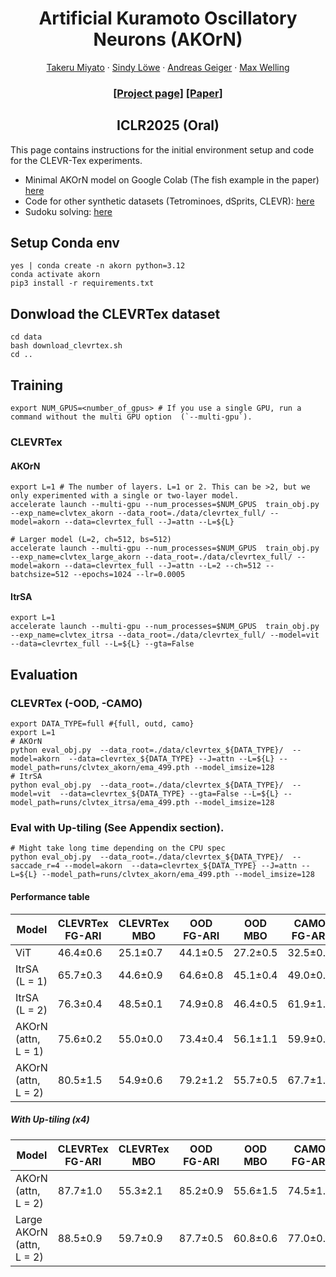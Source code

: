 <h1 align="center">Artificial Kuramoto Oscillatory Neurons (AKOrN) </h1> 
<p align="center">
  <a href="https://takerum.github.io/">Takeru Miyato</a>
  ·
  <a href="https://sindylowe.com/">Sindy Löwe</a>
  ·
  <a href="https://www.cvlibs.net/">Andreas Geiger</a>
   ·
  <a href="https://staff.fnwi.uva.nl/m.welling/">Max Welling</a>
</p>
  <h3 align="center"> <a href="https://takerum.github.io/akorn_project_page/">[Project page]</a> <a href="https://arxiv.org/abs/2410.13821">[Paper]</a>  </h3>
  <h2 align="center"> ICLR2025 (Oral)</h3>

This page contains instructions for the initial environment setup and code for the CLEVR-Tex experiments.
- Minimal AKOrN model on Google Colab (The fish example in the paper) [here](https://colab.research.google.com/drive/1n8x2uskNxRIqJvvNaljWDuLAMvxkw0Qn)
- Code for other synthetic datasets (Tetrominoes, dSprits, CLEVR): [here](https://github.com/autonomousvision/akorn/blob/main/scripts/synths.md)
- Sudoku solving:  [here](https://github.com/autonomousvision/akorn/blob/main/scripts/sudoku.md)

## Setup Conda env

```
yes | conda create -n akorn python=3.12
conda activate akorn
pip3 install -r requirements.txt
```

## Donwload the CLEVRTex dataset
```
cd data
bash download_clevrtex.sh
cd ..
```

## Training
```
export NUM_GPUS=<number_of_gpus> # If you use a single GPU, run a command without the multi GPU option  (`--multi-gpu`).
```

### CLEVRTex

#### AKOrN 
```
export L=1 # The number of layers. L=1 or 2. This can be >2, but we only experimented with a single or two-layer model.
accelerate launch --multi-gpu --num_processes=$NUM_GPUS  train_obj.py --exp_name=clvtex_akorn --data_root=./data/clevrtex_full/ --model=akorn --data=clevrtex_full --J=attn --L=${L}

# Larger model (L=2, ch=512, bs=512)
accelerate launch --multi-gpu --num_processes=$NUM_GPUS  train_obj.py --exp_name=clvtex_large_akorn --data_root=./data/clevrtex_full/ --model=akorn --data=clevrtex_full --J=attn --L=2 --ch=512 --batchsize=512 --epochs=1024 --lr=0.0005
```

#### ItrSA
```
export L=1
accelerate launch --multi-gpu --num_processes=$NUM_GPUS  train_obj.py --exp_name=clvtex_itrsa --data_root=./data/clevrtex_full/ --model=vit --data=clevrtex_full --L=${L} --gta=False
```

## Evaluation

### CLEVRTex (-OOD, -CAMO) 

```
export DATA_TYPE=full #{full, outd, camo}
export L=1
# AKOrN
python eval_obj.py  --data_root=./data/clevrtex_${DATA_TYPE}/  --model=akorn  --data=clevrtex_${DATA_TYPE} --J=attn --L=${L} --model_path=runs/clvtex_akorn/ema_499.pth --model_imsize=128
# ItrSA
python eval_obj.py  --data_root=./data/clevrtex_${DATA_TYPE}/  --model=vit  --data=clevrtex_${DATA_TYPE} --gta=False --L=${L} --model_path=runs/clvtex_itrsa/ema_499.pth --model_imsize=128
```

### Eval with Up-tiling (See Appendix section).
```
# Might take long time depending on the CPU spec
python eval_obj.py  --data_root=./data/clevrtex_${DATA_TYPE}/  --saccade_r=4 --model=akorn  --data=clevrtex_${DATA_TYPE} --J=attn --L=${L} --model_path=runs/clvtex_akorn/ema_499.pth --model_imsize=128
```

#### Performance table
| Model                              | CLEVRTex FG-ARI | CLEVRTex MBO | OOD FG-ARI | OOD MBO | CAMO FG-ARI | CAMO MBO |
|------------------------------------|-----------------|--------------|------------|---------|-------------|----------|
| ViT                                | 46.4±0.6        | 25.1±0.7     | 44.1±0.5 |  27.2±0.5   | 32.5±0.6    | 16.1±1.1 |
| ItrSA (L = 1)              | 65.7±0.3        | 44.6±0.9     | 64.6±0.8 | 45.1±0.4   | 49.0±0.7    | 30.2±0.8 |
| ItrSA (L = 2)              | 76.3±0.4        | 48.5±0.1     | 74.9±0.8 | 46.4±0.5   | 61.9±1.3    | 37.1±0.5 |
| AKOrN (attn, L = 1)         | 75.6±0.2        | 55.0±0.0     | 73.4±0.4 | 56.1±1.1   | 59.9±0.1    | 44.3±0.9 |
| AKOrN (attn, L = 2)              | 80.5±1.5        | 54.9±0.6     | 79.2±1.2 | 55.7±0.5   | 67.7±1.5    | 46.2±0.9 |

##### With Up-tiling (x4)
| Model                              | CLEVRTex FG-ARI | CLEVRTex MBO | OOD FG-ARI | OOD MBO | CAMO FG-ARI | CAMO MBO |
|------------------------------------|-----------------|--------------|------------|---------|-------------|----------|
| AKOrN (attn, L = 2)            | 87.7±1.0        | 55.3±2.1     | 85.2±0.9 | 55.6±1.5   | 74.5±1.2    | 45.6±3.4 |
| Large AKOrN (attn, L = 2)       | 88.5±0.9        | 59.7±0.9     | 87.7±0.5 | 60.8±0.6  | 77.0±0.5    | 53.4±0.7 |
